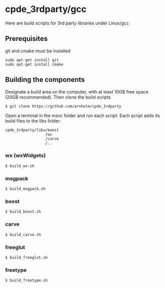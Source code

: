 # cpde_3rdparty/gcc

Here are build scripts for 3rd party libraries under Linux/gcc

## Prerequisites

git and cmake must be installed

    sudo apt-get install git
    sudo apt-get install cmake

## Building the components

Designate a build area on the computer, with at least 10GB free space (20GB recommended). Then clone the build scripts

    $ git clone https://github.com/arnholm/cpde_3rdparty
    
Open a terminal in the msvc folder and run each script. Each script adds its build files to the libs folder:

    cpde_3rdparty/libs/boost
                      /wx
                      /carve
                      /..
                      
### wx (wxWidgets)

    $ build_wx.sh

### msgpack

    $ build_msgpack.sh

### boost

    $ build_boost.sh

### carve

    $ build_carve.sh
    
### freeglut

    $ build_freeglut.sh

### freetype

    $ build_freetype.sh
